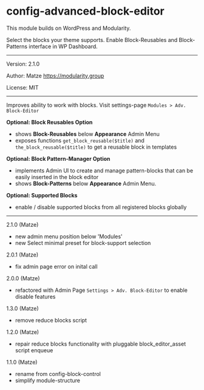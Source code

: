# config-advanced-block-editor

This module builds on WordPress and Modularity.

Select the blocks your theme supports. Enable Block-Reusables and Block-Patterns interface in WP Dashboard. 

---

Version: 2.1.0

Author: Matze https://modularity.group

License: MIT

---

Improves ability to work with blocks. Visit settings-page `Modules > Adv. Block-Editor`

**Optional: Block Reusables Option**
- shows **Block-Reusables** below **Appearance** Admin Menu
- exposes functions `get_block_reusable($title)` and `the_block_reusable($title)` to get a reusable block in templates

**Optional: Block Pattern-Manager Option**
- implements Admin UI to create and manage pattern-blocks that can be easily inserted in the block editor
- shows **Block-Patterns** below **Appearance** Admin Menu.

**Optional: Supported Blocks**
- enable / disable supported blocks from all registered blocks globally

---

2.1.0 (Matze)
- new admin menu position below 'Modules'
- new Select minimal preset for block-support selection 

2.0.1 (Matze)
- fix admin page error on inital call

2.0.0 (Matze)
- refactored with Admin Page `Settings > Adv. Block-Editor` to enable disable features

1.3.0 (Matze)
- remove reduce blocks script

1.2.0 (Matze)
- repair reduce blocks functionality with pluggable block_editor_asset script enqueue 

1.1.0 (Matze)
- rename from config-block-control
- simplify module-structure
